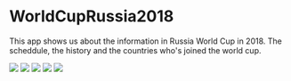 # WorldCupRussia2018

This app shows us about the information in Russia World Cup in 2018. The scheddule, the history and the countries who's joined the world cup.

![](images/1.png)
![](images/2.png)
![](images/3.png)
![](images/4.png)
![](images/5.png)
